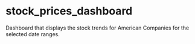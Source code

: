 # stock_prices_dashboard
Dashboard that displays the stock trends for American Companies for the selected date ranges.
